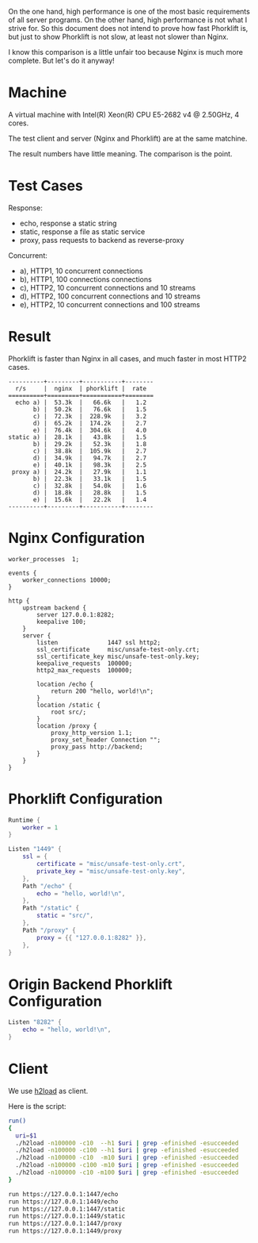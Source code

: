 On the one hand, high performance is one of the most basic requirements of all
server programs. On the other hand, high performance is not what I strive for.
So this document does not intend to prove how fast Phorklift is, but just to
show Phorklift is not slow, at least not slower than Nginx.

I know this comparison is a little unfair too because Nginx is much more
complete. But let's do it anyway!


# Machine

A virtual machine with Intel(R) Xeon(R) CPU E5-2682 v4 @ 2.50GHz, 4 cores.

The test client and server (Nginx and Phorklift) are at the same matchine.

The result numbers have little meaning. The comparison is the point.


# Test Cases

Response:

- echo, response a static string
- static, response a file as static service
- proxy, pass requests to backend as reverse-proxy

Concurrent:

- a), HTTP1, 10 concurrent connections
- b), HTTP1, 100 connections connections
- c), HTTP2, 10 concurrent connections and 10 streams
- d), HTTP2, 100 concurrent connections and 10 streams
- e), HTTP2, 10 concurrent connections and 100 streams


# Result

Phorklift is faster than Nginx in all cases, and much faster in most HTTP2 cases.

    ----------+---------+-----------+--------
      r/s     |  nginx  | phorklift |  rate
    ==========+=========+===========+========
      echo a) |  53.3k  |   66.6k   |   1.2
           b) |  50.2k  |   76.6k   |   1.5
           c) |  72.3k  |  228.9k   |   3.2
           d) |  65.2k  |  174.2k   |   2.7
           e) |  76.4k  |  304.6k   |   4.0
    static a) |  28.1k  |   43.8k   |   1.5
           b) |  29.2k  |   52.3k   |   1.8
           c) |  38.8k  |  105.9k   |   2.7
           d) |  34.9k  |   94.7k   |   2.7
           e) |  40.1k  |   98.3k   |   2.5
     proxy a) |  24.2k  |   27.9k   |   1.1
           b) |  22.3k  |   33.1k   |   1.5
           c) |  32.8k  |   54.0k   |   1.6
           d) |  18.8k  |   28.8k   |   1.5
           e) |  15.6k  |   22.2k   |   1.4
    ----------+---------+-----------+--------

# Nginx Configuration

  ```
  worker_processes  1;
  
  events {
      worker_connections 10000;
  }

  http {
      upstream backend {
          server 127.0.0.1:8282;
          keepalive 100;
      }
      server {
          listen              1447 ssl http2;
          ssl_certificate     misc/unsafe-test-only.crt;
          ssl_certificate_key misc/unsafe-test-only.key;
          keepalive_requests  100000;
          http2_max_requests  100000;
  
          location /echo {
              return 200 "hello, world!\n";
          }
          location /static {
              root src/;
          }
          location /proxy {
              proxy_http_version 1.1;
              proxy_set_header Connection "";
              proxy_pass http://backend;
          }
      }
  }
  ```

# Phorklift Configuration

  ```Lua
  Runtime {
      worker = 1
  }
  
  Listen "1449" {
      ssl = {
          certificate = "misc/unsafe-test-only.crt",
          private_key = "misc/unsafe-test-only.key",
      },
      Path "/echo" {
          echo = "hello, world!\n",
      },
      Path "/static" {
          static = "src/",
      },
      Path "/proxy" {
          proxy = {{ "127.0.0.1:8282" }},
      },
  }
  ```

# Origin Backend Phorklift Configuration

  ``` Lua
  Listen "8282" {
      echo = "hello, world!\n",
  }
  ```


# Client

We use [h2load](https://nghttp2.org/documentation/h2load-howto.html) as client.

Here is the script:

  ```bash
  run()
  {
    uri=$1
    ./h2load -n100000 -c10  --h1 $uri | grep -efinished -esucceeded
    ./h2load -n100000 -c100 --h1 $uri | grep -efinished -esucceeded
    ./h2load -n100000 -c10  -m10 $uri | grep -efinished -esucceeded
    ./h2load -n100000 -c100 -m10 $uri | grep -efinished -esucceeded
    ./h2load -n100000 -c10 -m100 $uri | grep -efinished -esucceeded
  }
  
  run https://127.0.0.1:1447/echo
  run https://127.0.0.1:1449/echo
  run https://127.0.0.1:1447/static
  run https://127.0.0.1:1449/static
  run https://127.0.0.1:1447/proxy
  run https://127.0.0.1:1449/proxy
  ```
